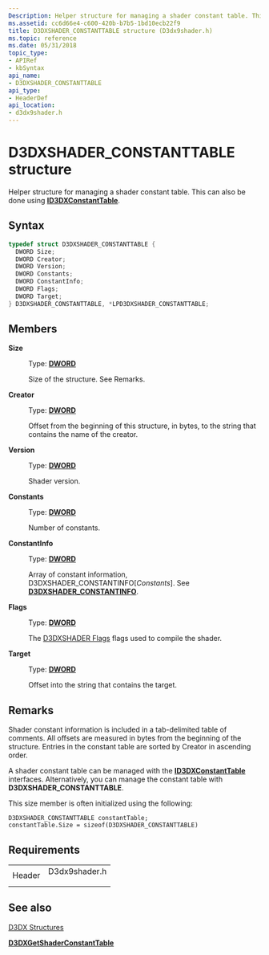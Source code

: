 ```yaml
---
Description: Helper structure for managing a shader constant table. This can also be done using ID3DXConstantTable.
ms.assetid: cc6d66e4-c600-420b-b7b5-1bd10ecb22f9
title: D3DXSHADER_CONSTANTTABLE structure (D3dx9shader.h)
ms.topic: reference
ms.date: 05/31/2018
topic_type: 
- APIRef
- kbSyntax
api_name: 
- D3DXSHADER_CONSTANTTABLE
api_type: 
- HeaderDef
api_location: 
- d3dx9shader.h
---
```


# D3DXSHADER\_CONSTANTTABLE structure

Helper structure for managing a shader constant table. This can also be done using [**ID3DXConstantTable**](id3dxconstanttable.md).

## Syntax


```C++
typedef struct D3DXSHADER_CONSTANTTABLE {
  DWORD Size;
  DWORD Creator;
  DWORD Version;
  DWORD Constants;
  DWORD ConstantInfo;
  DWORD Flags;
  DWORD Target;
} D3DXSHADER_CONSTANTTABLE, *LPD3DXSHADER_CONSTANTTABLE;
```



## Members

<dl> <dt>

**Size**
</dt> <dd>

Type: **[**DWORD**](../winprog/windows-data-types.md)**

</dd> <dd>

Size of the structure. See Remarks.

</dd> <dt>

**Creator**
</dt> <dd>

Type: **[**DWORD**](../winprog/windows-data-types.md)**

</dd> <dd>

Offset from the beginning of this structure, in bytes, to the string that contains the name of the creator.

</dd> <dt>

**Version**
</dt> <dd>

Type: **[**DWORD**](../winprog/windows-data-types.md)**

</dd> <dd>

Shader version.

</dd> <dt>

**Constants**
</dt> <dd>

Type: **[**DWORD**](../winprog/windows-data-types.md)**

</dd> <dd>

Number of constants.

</dd> <dt>

**ConstantInfo**
</dt> <dd>

Type: **[**DWORD**](../winprog/windows-data-types.md)**

</dd> <dd>

Array of constant information, D3DXSHADER\_CONSTANTINFO\[*Constants*\]. See [**D3DXSHADER\_CONSTANTINFO**](d3dxshader-constantinfo.md).

</dd> <dt>

**Flags**
</dt> <dd>

Type: **[**DWORD**](../winprog/windows-data-types.md)**

</dd> <dd>

The [D3DXSHADER Flags](d3dxshader-flags.md) flags used to compile the shader.

</dd> <dt>

**Target**
</dt> <dd>

Type: **[**DWORD**](../winprog/windows-data-types.md)**

</dd> <dd>

Offset into the string that contains the target.

</dd> </dl>

## Remarks

Shader constant information is included in a tab-delimited table of comments. All offsets are measured in bytes from the beginning of the structure. Entries in the constant table are sorted by Creator in ascending order.

A shader constant table can be managed with the [**ID3DXConstantTable**](id3dxconstanttable.md) interfaces. Alternatively, you can manage the constant table with **D3DXSHADER\_CONSTANTTABLE**.

This size member is often initialized using the following:


```
D3DXSHADER_CONSTANTTABLE constantTable;
constantTable.Size = sizeof(D3DXSHADER_CONSTANTTABLE)
```



## Requirements



|                   |                                                                                          |
|-------------------|------------------------------------------------------------------------------------------|
| Header<br/> | <dl> <dt>D3dx9shader.h</dt> </dl> |



## See also

<dl> <dt>

[D3DX Structures](dx9-graphics-reference-d3dx-structures.md)
</dt> <dt>

[**D3DXGetShaderConstantTable**](d3dxgetshaderconstanttable.md)
</dt> </dl>

 

 